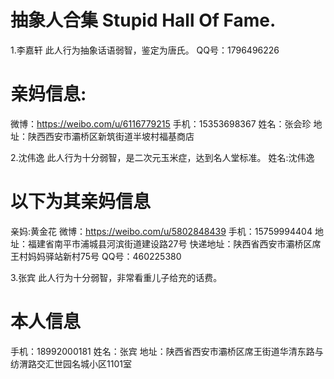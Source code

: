# 抽象人合集 Stupid Hall Of Fame.
1.李嘉轩
此人行为抽象话语弱智，鉴定为唐氏。
QQ号：1796496226
# 亲妈信息:
微博：https://weibo.com/u/6116779215
手机：15353698367
姓名：张会珍
地址：陕西西安市灞桥区新筑街道半坡村福基商店

2.沈伟逸
此人行为十分弱智，是二次元玉米症，达到名人堂标准。
姓名:沈伟逸
# 以下为其亲妈信息
亲妈:黄金花
微博：https://weibo.com/u/5802848439
手机：15759994404
地址：福建省南平市浦城县河滨街道建设路27号
快递地址：陕西省西安市灞桥区席王村妈妈驿站新村75号
QQ号：460225380

3.张宾
此人行为十分弱智，非常看重儿子给充的话费。
# 本人信息
手机：18992000181
姓名：张宾
地址：陕西省西安市灞桥区席王街道华清东路与纺渭路交汇世园名城小区1101室
